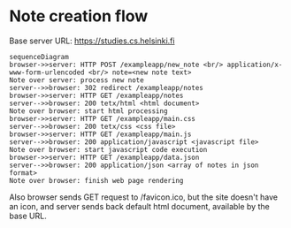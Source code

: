 
# Note creation flow

Base server URL: https://studies.cs.helsinki.fi

```mermaid
sequenceDiagram
browser->>server: HTTP POST /exampleapp/new_note <br/> application/x-www-form-urlencoded <br/> note=<new note text>
Note over server: process new note
server-->>browser: 302 redirect /exampleapp/notes
browser->>server: HTTP GET /exampleapp/notes
server-->>browser: 200 tetx/html <html document>
Note over browser: start html processing
browser->>server: HTTP GET /exampleapp/main.css
server-->>browser: 200 tetx/css <css file>
browser->>server: HTTP GET /exampleapp/main.js
server-->>browser: 200 application/javascript <javascript file>
Note over browser: start javascript code execution
browser->>server: HTTP GET /exampleapp/data.json
server-->>browser: 200 application/json <array of notes in json format>
Note over browser: finish web page rendering
```

Also browser sends GET request to /favicon.ico, but the site doesn't have an icon,
and server sends back default html document, available by the base URL.
